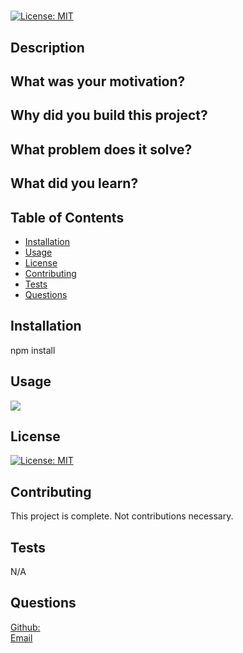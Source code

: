 
# 
[![License: MIT](https://img.shields.io/badge/License-MIT-yellow.svg)](https://opensource.org/licenses/MIT)
## Description
What was your motivation? 
- 

Why did you build this project?
- 

What problem does it solve?  
- 

What did you learn?
- 

## Table of Contents
- [Installation](#installation)
- [Usage](#usage)
- [License](#license)
- [Contributing](#contributing)
- [Tests](#tests)
- [Questions](#questions)
## Installation
npm install
## Usage
![](assets/$?raw=true)
## License
[![License: MIT](https://img.shields.io/badge/License-MIT-yellow.svg)](https://opensource.org/licenses/MIT)
## Contributing
This project is complete. Not contributions necessary.
## Tests
N/A
## Questions
[Github: ](https://github.com/) <br>
[Email](mailto:)
